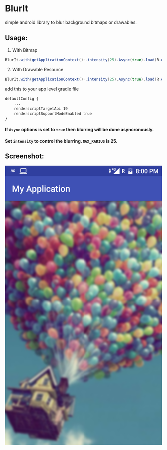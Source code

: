 # BlurIt
simple android library to blur background bitmaps or drawables.

## Usage:
1. With Bitmap
```java
BlurIt.with(getApplicationContext()).intensity(25).Async(true).load(R.drawable.background).into((ImageView)findViewById(R.id.image));
```
2. With Drawable Resource
```java
BlurIt.with(getApplicationContext()).intensity(25).Async(true).load(R.drawable.background).into((ImageView)findViewById(R.id.image));
```
add this to your app level gradle file
```
defaultConfig {
    ...
    renderscriptTargetApi 19
    renderscriptSupportModeEnabled true
}

```
#### If `Async` options is set to `true` then blurring will be done asyncronously.
#### Set `intensity` to control the blurring. `MAX_RADIUS` is 25.

## Screenshot:
![Screenshot](https://github.com/anuranBarman/BlurIt/blob/master/screenshot.png "Blurred Background")
